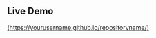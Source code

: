 ## Live Demo 
[(https://yourusername.github.io/repositoryname/)](https://farahn0104.github.io/countryfinder/)

